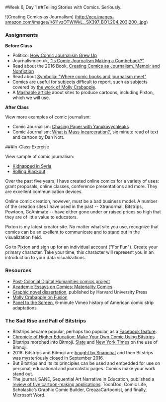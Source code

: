 #Week 6, Day 1
##Telling Stories with Comics. Seriously.

![Creating Comics as Journalism]
(http://ecx.images-amazon.com/images/I/611vzOTWWkL._SX397_BO1,204,203,200_.jpg)

### Assignments

**Before Class**
- Politico: [How Comic Journalism Grew Up](http://www.politico.eu/article/how-comic-journalism-grew-up/)
- Journalism.co.uk, ["Is Comic Journalism Making a Combeback?"](https://www.journalism.co.uk/news/is-comics-journalism-making-a-comeback-/s2/a566260/)
- Read about the 2016 Book, [Creating Comics as Journalism, Memoir and Nonfiction](http://www.amazon.com/Creating-Comics-Journalism-Memoir-Nonfiction-ebook/dp/B016C0KVGE/ref=sr_1_1?s=books&ie=UTF8&qid=1457910272&sr=1-1&keywords=creating+comics+as+journalism+memoir+and+nonfiction)
- Read about [Symbolia: "Where comic books and journalism meet"](http://www.symboliamag.com/)
- Comics are useful for subjects difficult to report, such as subjects covered by [the work of Molly Crabapple](https://www.vice.com/author/Molly-Crabapple).
- A [Mashable article](http://mashable.com/2010/10/24/create-your-own-comics/#qHxwkyvlcPqE) about sites to produce cartoons, including Pixton, which we will use.

**After Class**

View more examples of comic journalism:
- Comic Journalism: [Chasing Paper with Yanukovychleaks](http://niemanreports.org/articles/chasing-paper-with-yanukovychleaks/)
- Comic Journalism: [What is Mass Incarceration?](https://medium.com/@dan_nott/what-is-mass-incarceration-ff737196580#.h48rmo8nr), six minute read of text and cartoon by Dan Nott.

###In-Class Exercise

View sample of comic journalism:
- [Kidnapped in Syria](http://narrative.ly/meet-the-press/kidnapped-in-syria/)
- [Rolling Blackout](http://www.newsweek.com/2016/10/07/rolling-blackouts-and-doomed-state-foreign-reporting-502333.html)

Over the past five years, I have created online comics for a variety of uses: grant proposals, online classes, conference presentations and more. They are excellent communication devices.

Online comic creation, however, must be a bad business model. A number of the creation sites I have used in the past -- Xtranormal, Bitstrips, Powtoon, GoAnimate -- have either gone under or raised prices so high that they are of little value to educators.

Pixton is my latest creator site. No matter what site you use, recognize that comics can be an exellent to communicate and to stand out in the visualization field.

Go to [Pixton](https://www.pixton.com/) and sign up for an individual account ("For Fun"). Create your primary character. Take your time, this character will represent you in an introduction to your data visualizations.

### Resources
- [Post-Colonial Digital Humanities comics project](http://dhpoco.tumblr.com/tagged/comics)
- [Academic Essays on Comics: Materiality Comics](http://www.digitalhumanities.org/dhq/vol/9/4/000212/resources/pdf/000212.pdf)
- [Graphic novel dissertation](https://www.insidehighered.com/news/2015/03/17/comic-book-dissertation-demonstrates-capacity-picture-writing), published by Harvard University Press
- [Molly Crabapple on Fusion](https://fusion.net/author/molly-crabapple/)
- [Panel to the Screen](https://vimeo.com/172774784), 6-minute Vimeo history of American comic strip adaptations

### The Sad Rise and Fall of Bitstrips
- Bitstrips became popular, perhaps too popular, as a [Facebook feature](https://www.facebook.com/games/bitstrips/).
- [Chronicle of Higher Education: Make Your Own Comic Using Bitstrips](http://chronicle.com/blogs/profhacker/make-your-own-comic-strip-using-bitstrips-for-projects-or-assignments/51571)
- Bitstrips morphed into Bitmoji. [Slate](http://www.slate.com/articles/technology/users/2016/01/bitmoji_the_silly_cartoon_avatars_that_say_everything_you_can_t.html) and [New York Times](http://www.nytimes.com/2015/10/04/fashion/my-bitmoji-my-better-self.html?_r=0) on the use of Bitmoji.
- 2016: Bitstrips and Bitmoji are [bought by Snapchat](http://thenextweb.com/apps/2016/03/25/snapchat-buys-bitstrips-for-100-million/?utm_source=socialtimes&utm_medium=newsletter&utm_campaign=dailynewsletter20160325) and then Bitstrips was mysteriously closed in September 2016.
- But Bitstrips and its its principles can be used and embedded for use on personal, educational and journalistic pages. Comics make your work stand out.
- The journal, SANE, Sequential Art Narrative in Education, published a [review of five cartoon-making applications](http://digitalcommons.unl.edu/cgi/viewcontent.cgi?article=1040&context=sane):	ToonDoo,	Comic	Life,	Scholastic’s	Graphix	Comic	Builder, CreazaCartoonist, and	finally,	Microsoft	Word.	
